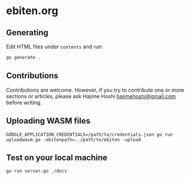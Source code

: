 # ebiten.org

## Generating

Edit HTML files under `contents` and run:

```sh
go generate .
```

## Contributions

Contributions are welcome. However, if you try to contribute one or more sections or articles, please ask Hajime Hoshi <hajimehoshi@gmail.com> before writing.

## Uploading WASM files

```
GOOGLE_APPLICATION_CREDENTIALS=/path/to/credentials.json go run uploadwasm.go -ebitenpath=../path/to/ebiten -upload
```

## Test on your local machine

```
go run server.go ./docs
```
